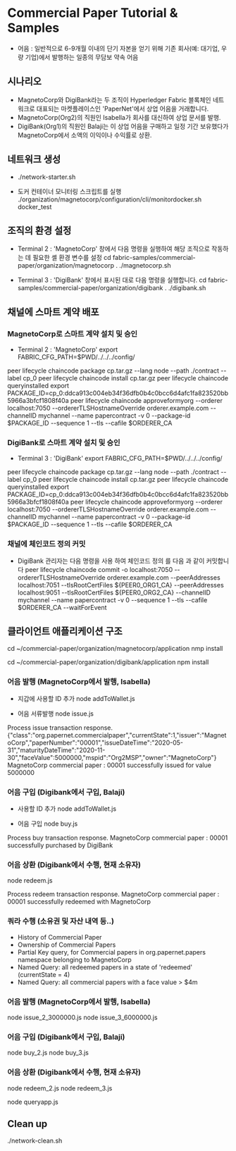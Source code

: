 # Commercial Paper Tutorial & Samples
- 어음 : 일반적으로 6-9개월 이내의 단기 자본을 얻기 위해 기존 회사(예: 대기업, 우량 기업)에서 발행하는 일종의 무담보 약속 어음

## 시나리오
- MagnetoCorp와 DigiBank라는 두 조직이 Hyperledger Fabric 블록체인 네트워크로 대표되는 마켓플레이스인 'PaperNet'에서 상업 어음을 거래합니다.
- MagnetoCorp(Org2)의 직원인 Isabella가 회사를 대신하여 상업 문서를 발행.
- DigiBank(Org1)의 직원인 Balaji는 이 상업 어음을 구매하고 일정 기간 보유했다가 MagnetoCorp에서 소액의 이익이나 수익률로 상환.

## 네트워크 생성
- ./network-starter.sh

- 도커 컨테이너 모니터링 스크립트를 실행
./organization/magnetocorp/configuration/cli/monitordocker.sh docker_test

## 조직의 환경 설정
- Terminal 2 : 'MagnetoCorp' 창에서 다음 명령을 실행하여 해당 조직으로 작동하는 데 필요한 셸 환경 변수를 설정
cd fabric-samples/commercial-paper/organization/magnetocorp
. ./magnetocorp.sh

- Terminal 3 : 'DigiBank' 창에서 표시된 대로 다음 명령을 실행합니다.
cd fabric-samples/commercial-paper/organization/digibank
. ./digibank.sh

## 채널에 스마트 계약 배포
### MagnetoCorp로 스마트 계약 설치 및 승인

- Terminal 2 : 'MagnetoCorp'
export FABRIC_CFG_PATH=$PWD/../../../config/

peer lifecycle chaincode package cp.tar.gz --lang node --path ./contract --label cp_0
peer lifecycle chaincode install cp.tar.gz
peer lifecycle chaincode queryinstalled
export PACKAGE_ID=cp_0:ddca913c004eb34f36dfb0b4c0bcc6d4afc1fa823520bb5966a3bfcf1808f40a
peer lifecycle chaincode approveformyorg --orderer localhost:7050 --ordererTLSHostnameOverride orderer.example.com --channelID mychannel --name papercontract -v 0 --package-id $PACKAGE_ID --sequence 1 --tls --cafile $ORDERER_CA

### DigiBank로 스마트 계약 설치 및 승인
- Terminal 3 : 'DigiBank'
export FABRIC_CFG_PATH=$PWD/../../../config/

peer lifecycle chaincode package cp.tar.gz --lang node --path ./contract --label cp_0
peer lifecycle chaincode install cp.tar.gz
peer lifecycle chaincode queryinstalled
export PACKAGE_ID=cp_0:ddca913c004eb34f36dfb0b4c0bcc6d4afc1fa823520bb5966a3bfcf1808f40a
peer lifecycle chaincode approveformyorg --orderer localhost:7050 --ordererTLSHostnameOverride orderer.example.com --channelID mychannel --name papercontract -v 0 --package-id $PACKAGE_ID --sequence 1 --tls --cafile $ORDERER_CA

### 채널에 체인코드 정의 커밋
- DigiBank 관리자는 다음 명령을 사용 하여 체인코드 정의 를 다음 과 같이 커밋합니다
peer lifecycle chaincode commit -o localhost:7050 --ordererTLSHostnameOverride orderer.example.com --peerAddresses localhost:7051 --tlsRootCertFiles ${PEER0_ORG1_CA} --peerAddresses localhost:9051 --tlsRootCertFiles ${PEER0_ORG2_CA} --channelID mychannel --name papercontract -v 0 --sequence 1 --tls --cafile $ORDERER_CA --waitForEvent

## 클라이언트 애플리케이션 구조
cd ~/commercial-paper/organization/magnetocorp/application
nmp install

cd ~/commercial-paper/organization/digibank/application
npm install

### 어음 발행 (MagnetoCorp에서 발행, Isabella)
- 지갑에 사용할 ID 추가
node addToWallet.js

- 어음 서류발행
node issue.js

Process issue transaction response.{"class":"org.papernet.commercialpaper","currentState":1,"issuer":"MagnetoCorp","paperNumber":"00001","issueDateTime":"2020-05-31","maturityDateTime":"2020-11-30","faceValue":5000000,"mspid":"Org2MSP","owner":"MagnetoCorp"}
MagnetoCorp commercial paper : 00001 successfully issued for value 5000000

### 어음 구입 (Digibank에서 구입, Balaji)
- 사용할 ID 추가
node addToWallet.js

- 어음 구입
node buy.js

Process buy transaction response.
MagnetoCorp commercial paper : 00001 successfully purchased by DigiBank

### 어음 상환 (Digibank에서 수행, 현재 소유자)
node redeem.js

Process redeem transaction response.
MagnetoCorp commercial paper : 00001 successfully redeemed with MagnetoCorp

### 쿼라 수행 (소유권 및 자산 내역 등..)
- History of Commercial Paper 
- Ownership of Commercial Papers
- Partial Key query, for Commercial papers in org.papernet.papers namespace belonging to MagnetoCorp
- Named Query: all redeemed papers in a state of 'redeemed' (currentState = 4)
- Named Query: all commercial papers with a face value > $4m

### 어음 발행 (MagnetoCorp에서 발행, Isabella)
node issue_2_3000000.js
node issue_3_6000000.js

### 어음 구입 (Digibank에서 구입, Balaji)
node buy_2.js
node buy_3.js

### 어음 상환 (Digibank에서 수행, 현재 소유자)
node redeem_2.js
node redeem_3.js

node queryapp.js 

## Clean up
./network-clean.sh
